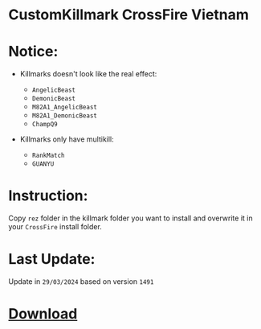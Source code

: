 # CustomKillmark CrossFire Vietnam

# Notice:

- Killmarks doesn't look like the real effect:

  - `AngelicBeast`
  - `DemonicBeast`
  - `M82A1_AngelicBeast`
  - `M82A1_DemonicBeast`
  - `ChampQ9`

- Killmarks only have multikill:
  - `RankMatch`
  - `GUANYU`

# Instruction:

Copy `rez` folder in the killmark folder you want to install and overwrite it in your `CrossFire` install folder.

# Last Update:

Update in `29/03/2024` based on version `1491`

# [Download](https://github.com/nta2005/CustomKillmark/releases/download/latest/CustomKillmark.zip)
